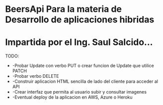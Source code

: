 # BeersApi Para la materia de Desarrollo de aplicaciones hibridas
# Impartida por el Ing. Saul Salcido...

TODO: 

* -Probar Update con verbo PUT o crear funcion de Update que utilice PATCH
* -Probar verbo DELETE
* -Construir aplicacion HTML sencilla de lado del cliente para acceder al API
* -Crear interfaz que permita al usuario subir y consultar imagenes
* -Eventual deploy de la aplicacion en AWS, Azure o Heroku
